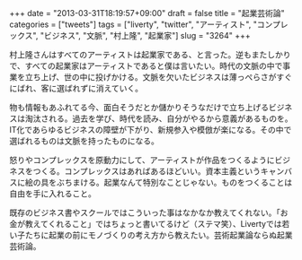 +++
date = "2013-03-31T18:19:57+09:00"
draft = false
title = "起業芸術論"
categories = ["tweets"]
tags = ["liverty", "twitter", "アーティスト", "コンプレックス", "ビジネス", "文脈", "村上隆", "起業家"]
slug = "3264"
+++

村上隆さんはすべてのアーティストは起業家である、と言った。逆もまたしかりで、すべての起業家はアーティストであると僕は言いたい。時代の文脈の中で事業を立ち上げ、世の中に投げかける。文脈を欠いたビジネスは薄っぺらさがすぐにばれ、客に選ばれずに消えていく。

物も情報もあふれてる今、面白そうだとか儲かりそうなだけで立ち上げるビジネスは淘汰される。過去を学び、時代を読み、自分がやるから意義があるものを。IT化であらゆるビジネスの障壁が下がり、新規参入や模倣が楽になる。その中で選ばれるものは文脈を持ったものになる。

怒りやコンプレックスを原動力にして、アーティストが作品をつくるようにビジネスをつくる。コンプレックスはあればあるほどいい。資本主義というキャンバスに絵の具をぶちまける。起業なんて特別なことじゃない。ものをつくることは自由を手に入れること。

既存のビジネス書やスクールではこういった事はなかなか教えてくれない。「お金が教えてくれること」ではちょっと書いてるけど（ステマ笑）、Livertyでは若い子たちに起業の前にモノづくりの考え方から教えたい。芸術起業論ならぬ起業芸術論。
